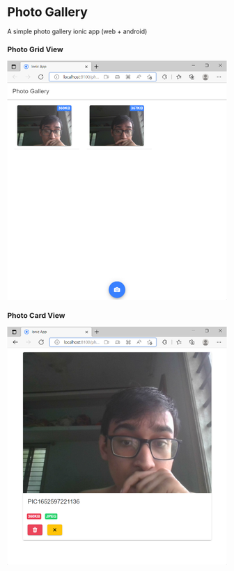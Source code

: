 # Photo Gallery

A simple photo gallery ionic app (web + android) 

### Photo Grid View
![sc01](images/sc01.png)

### Photo Card View
![sc02](images/sc02.png)